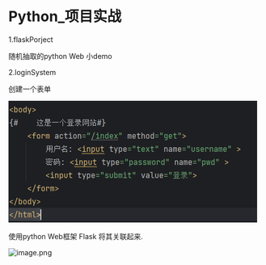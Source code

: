 # Python_项目实战

1.flaskPorject

随机抽取的python Web 小demo

2.loginSystem

创建一个表单

![image.png](assets/image.png)

使用python Web框架 Flask 将其关联起来.

![image.png](assets/loginSystem_app_1)
